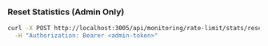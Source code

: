 ### Reset Statistics (Admin Only)

```bash
curl -X POST http://localhost:3005/api/monitoring/rate-limit/stats/reset \
  -H "Authorization: Bearer <admin-token>"
```

